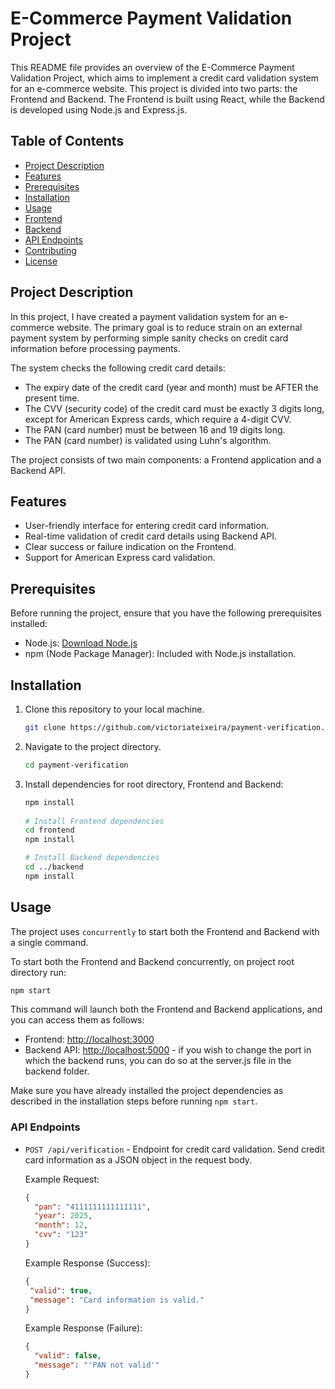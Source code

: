 # E-Commerce Payment Validation Project

This README file provides an overview of the E-Commerce Payment Validation Project, which aims to implement a credit card validation system for an e-commerce website. This project is divided into two parts: the Frontend and Backend. The Frontend is built using React, while the Backend is developed using Node.js and Express.js.

## Table of Contents

- [Project Description](#project-description)
- [Features](#features)
- [Prerequisites](#prerequisites)
- [Installation](#installation)
- [Usage](#usage)
- [Frontend](#frontend)
- [Backend](#backend)
- [API Endpoints](#api-endpoints)
- [Contributing](#contributing)
- [License](#license)

## Project Description

In this project, I have created a payment validation system for an e-commerce website. The primary goal is to reduce strain on an external payment system by performing simple sanity checks on credit card information before processing payments.

The system checks the following credit card details:

- The expiry date of the credit card (year and month) must be AFTER the present time.
- The CVV (security code) of the credit card must be exactly 3 digits long, except for American Express cards, which require a 4-digit CVV.
- The PAN (card number) must be between 16 and 19 digits long.
- The PAN (card number) is validated using Luhn's algorithm.

The project consists of two main components: a Frontend application and a Backend API.

## Features

- User-friendly interface for entering credit card information.
- Real-time validation of credit card details using Backend API.
- Clear success or failure indication on the Frontend.
- Support for American Express card validation.

## Prerequisites

Before running the project, ensure that you have the following prerequisites installed:

- Node.js: [Download Node.js](https://nodejs.org/)
- npm (Node Package Manager): Included with Node.js installation.

## Installation

1. Clone this repository to your local machine.

   ```bash
   git clone https://github.com/victoriateixeira/payment-verification.git
   ```

2. Navigate to the project directory.

   ```bash
   cd payment-verification
   ```

3. Install dependencies for root directory, Frontend and Backend:

   ```bash
   npm install
  
   # Install Frontend dependencies
   cd frontend
   npm install

   # Install Backend dependencies
   cd ../backend
   npm install
   ```

## Usage

The project uses `concurrently` to start both the Frontend and Backend with a single command.

To start both the Frontend and Backend concurrently,  on project root directory run:

```bash
npm start
```

This command will launch both the Frontend and Backend applications, and you can access them as follows:

- Frontend: [http://localhost:3000](http://localhost:3000)
- Backend API: [http://localhost:5000](http://localhost:5000) - if you wish to change the port in which the backend runs, you can do so at the server.js file in the backend folder.

Make sure you have already installed the project dependencies as described in the installation steps before running `npm start`.

### API Endpoints

- `POST /api/verification` - Endpoint for credit card validation. Send credit card information as a JSON object in the request body.

   Example Request:

   ```json
   {
     "pan": "4111111111111111",
     "year": 2025,
     "month": 12,
     "cvv": "123"
   }
   ```

   Example Response (Success):

   ```json
   {
    "valid": true,
    "message": "Card information is valid."
   }
   ```

   Example Response (Failure):

   ```json
   {
     "valid": false,
     "message": "'PAN not valid'"
   }
   ```
